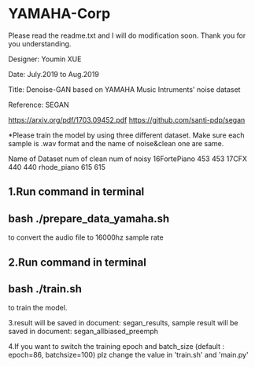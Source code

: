 # YAMAHA-Corp
Please read the readme.txt and I will do modification soon. Thank you for you understanding.


Designer: 	Youmin XUE

Date:		July.2019 to Aug.2019

Title:		Denoise-GAN based on YAMAHA Music Intruments' noise dataset

Reference: 	SEGAN

<paper resource>https://arxiv.org/pdf/1703.09452.pdf
<github>https://github.com/santi-pdp/segan


*Please train the model by using three different dataset.
Make sure each sample is .wav format and the name of noise&clean one are same.


Name of Dataset			num of clean		num of noisy
16FortePiano			     453		    453
17CFX				     440		    440
rhode_piano			     615		    615



1.Run command in terminal
-------------------------------
bash ./prepare_data_yamaha.sh
-------------------------------
to convert the audio file to 16000hz sample rate


2.Run command in terminal
-------------------------------
bash ./train.sh
-------------------------------
to train the model.


3.result will be saved in document: segan_results,
  sample result will be saved in document: segan_allbiased_preemph


4.If you want to switch the training epoch and batch_size (default : epoch=86, batchsize=100)
plz change the value in 'train.sh' and 'main.py'
